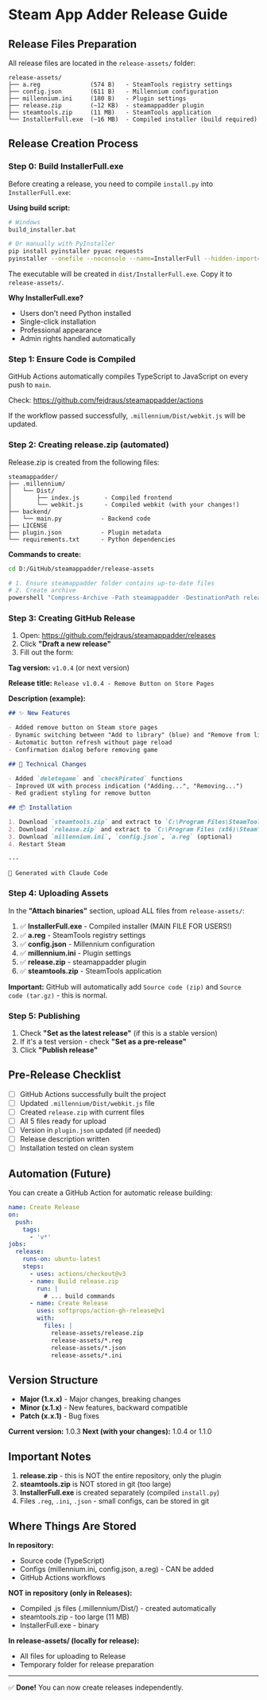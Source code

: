 # Steam App Adder Release Guide

## Release Files Preparation

All release files are located in the `release-assets/` folder:

```
release-assets/
├── a.reg              (574 B)   - SteamTools registry settings
├── config.json        (611 B)   - Millennium configuration
├── millennium.ini     (180 B)   - Plugin settings
├── release.zip        (~12 KB)  - steamappadder plugin
├── steamtools.zip     (11 MB)   - SteamTools application
└── InstallerFull.exe  (~16 MB)  - Compiled installer (build required)
```

## Release Creation Process

### Step 0: Build InstallerFull.exe

Before creating a release, you need to compile `install.py` into `InstallerFull.exe`:

**Using build script:**
```bash
# Windows
build_installer.bat

# Or manually with PyInstaller
pip install pyinstaller pyuac requests
pyinstaller --onefile --noconsole --name=InstallerFull --hidden-import=pyuac --hidden-import=requests install.py
```

The executable will be created in `dist/InstallerFull.exe`. Copy it to `release-assets/`.

**Why InstallerFull.exe?**
- Users don't need Python installed
- Single-click installation
- Professional appearance
- Admin rights handled automatically

### Step 1: Ensure Code is Compiled

GitHub Actions automatically compiles TypeScript to JavaScript on every push to `main`.

Check: https://github.com/fejdraus/steamappadder/actions

If the workflow passed successfully, `.millennium/Dist/webkit.js` will be updated.

### Step 2: Creating release.zip (automated)

Release.zip is created from the following files:

```
steamappadder/
├── .millennium/
│   └── Dist/
│       ├── index.js       - Compiled frontend
│       └── webkit.js      - Compiled webkit (with your changes!)
├── backend/
│   └── main.py           - Backend code
├── LICENSE
├── plugin.json           - Plugin metadata
└── requirements.txt      - Python dependencies
```

**Commands to create:**

```bash
cd D:/GitHub/steamappadder/release-assets

# 1. Ensure steamappadder folder contains up-to-date files
# 2. Create archive
powershell "Compress-Archive -Path steamappadder -DestinationPath release.zip -Force"
```

### Step 3: Creating GitHub Release

1. Open: https://github.com/fejdraus/steamappadder/releases
2. Click **"Draft a new release"**
3. Fill out the form:

**Tag version:** `v1.0.4` (or next version)

**Release title:** `Release v1.0.4 - Remove Button on Store Pages`

**Description (example):**
```markdown
## ✨ New Features

- Added remove button on Steam store pages
- Dynamic switching between "Add to library" (blue) and "Remove from library" (red)
- Automatic button refresh without page reload
- Confirmation dialog before removing game

## 🔧 Technical Changes

- Added `deletegame` and `checkPirated` functions
- Improved UX with process indication ("Adding...", "Removing...")
- Red gradient styling for remove button

## 📦 Installation

1. Download `steamtools.zip` and extract to `C:\Program Files\SteamTools\`
2. Download `release.zip` and extract to `C:\Program Files (x86)\Steam\plugins\`
3. Download `millennium.ini`, `config.json`, `a.reg` (optional)
4. Restart Steam

---

🤖 Generated with Claude Code
```

### Step 4: Uploading Assets

In the **"Attach binaries"** section, upload ALL files from `release-assets/`:

1. ✅ **InstallerFull.exe** - Compiled installer (MAIN FILE FOR USERS!)
2. ✅ **a.reg** - SteamTools registry settings
3. ✅ **config.json** - Millennium configuration
4. ✅ **millennium.ini** - Plugin settings
5. ✅ **release.zip** - steamappadder plugin
6. ✅ **steamtools.zip** - SteamTools application

**Important:** GitHub will automatically add `Source code (zip)` and `Source code (tar.gz)` - this is normal.

### Step 5: Publishing

1. Check **"Set as the latest release"** (if this is a stable version)
2. If it's a test version - check **"Set as a pre-release"**
3. Click **"Publish release"**

## Pre-Release Checklist

- [ ] GitHub Actions successfully built the project
- [ ] Updated `.millennium/Dist/webkit.js` file
- [ ] Created `release.zip` with current files
- [ ] All 5 files ready for upload
- [ ] Version in `plugin.json` updated (if needed)
- [ ] Release description written
- [ ] Installation tested on clean system

## Automation (Future)

You can create a GitHub Action for automatic release building:

```yaml
name: Create Release
on:
  push:
    tags:
      - 'v*'
jobs:
  release:
    runs-on: ubuntu-latest
    steps:
      - uses: actions/checkout@v3
      - name: Build release.zip
        run: |
          # ... build commands
      - name: Create Release
        uses: softprops/action-gh-release@v1
        with:
          files: |
            release-assets/release.zip
            release-assets/*.reg
            release-assets/*.json
            release-assets/*.ini
```

## Version Structure

- **Major (1.x.x)** - Major changes, breaking changes
- **Minor (x.1.x)** - New features, backward compatible
- **Patch (x.x.1)** - Bug fixes

**Current version:** 1.0.3
**Next (with your changes):** 1.0.4 or 1.1.0

## Important Notes

1. **release.zip** - this is NOT the entire repository, only the plugin
2. **steamtools.zip** is NOT stored in git (too large)
3. **InstallerFull.exe** is created separately (compiled `install.py`)
4. Files `.reg`, `.ini`, `.json` - small configs, can be stored in git

## Where Things Are Stored

**In repository:**
- Source code (TypeScript)
- Configs (millennium.ini, config.json, a.reg) - CAN be added
- GitHub Actions workflows

**NOT in repository (only in Releases):**
- Compiled .js files (.millennium/Dist/) - created automatically
- steamtools.zip - too large (11 MB)
- InstallerFull.exe - binary

**In release-assets/ (locally for release):**
- All files for uploading to Release
- Temporary folder for release preparation

---

✅ **Done!** You can now create releases independently.
